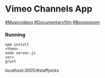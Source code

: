 # Vimeo Channels App
[#Musicvideos](http://vimeo.ianjohnson.co/#musicvideos)
[#Documentaryfilm](http://vimeo.ianjohnson.co/#documentaryfilm)
[#Booooooom](http://vimeo.ianjohnson.co/#booooooom)


### Running
```
npm install
<then>
node server.js
<or>
grunt
```
localhost:3005/#staffpicks
